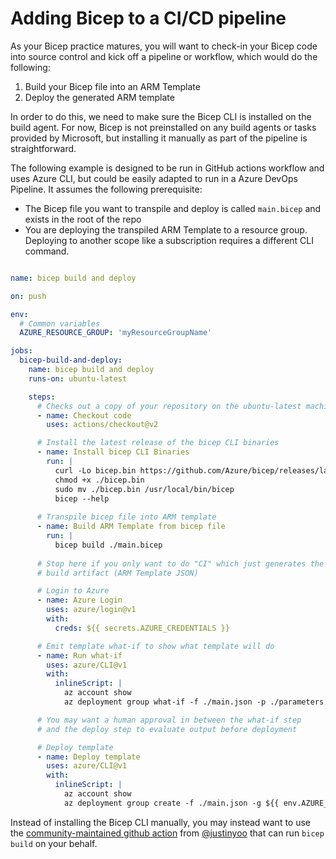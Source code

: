 # Adding Bicep to a CI/CD pipeline

As your Bicep practice matures, you will want to check-in your Bicep code into source control and kick off a pipeline or workflow, which would do the following:

1. Build your Bicep file into an ARM Template
1. Deploy the generated ARM template

In order to do this, we need to make sure the Bicep CLI is installed on the build agent. For now, Bicep is not preinstalled on any build agents or tasks provided by Microsoft, but installing it manually as part of the pipeline is straightforward.

The following example is designed to be run in GitHub actions workflow and uses Azure CLI, but could be easily adapted to run in a Azure DevOps Pipeline. It assumes the following prerequisite:

* The Bicep file you want to transpile and deploy is called `main.bicep` and exists in the root of the repo
* You are deploying the transpiled ARM Template to a resource group. Deploying to another scope like a subscription requires a different CLI command.

```yaml

name: bicep build and deploy

on: push

env:
  # Common variables
  AZURE_RESOURCE_GROUP: 'myResourceGroupName'

jobs:
  bicep-build-and-deploy:
    name: bicep build and deploy
    runs-on: ubuntu-latest

    steps:
      # Checks out a copy of your repository on the ubuntu-latest machine
      - name: Checkout code
        uses: actions/checkout@v2

      # Install the latest release of the bicep CLI binaries
      - name: Install bicep CLI Binaries
        run: |
          curl -Lo bicep.bin https://github.com/Azure/bicep/releases/latest/download/bicep-linux-x64
          chmod +x ./bicep.bin
          sudo mv ./bicep.bin /usr/local/bin/bicep
          bicep --help
           
      # Transpile bicep file into ARM template
      - name: Build ARM Template from bicep file
        run: |
          bicep build ./main.bicep
      
      # Stop here if you only want to do "CI" which just generates the 
      # build artifact (ARM Template JSON)

      # Login to Azure
      - name: Azure Login
        uses: azure/login@v1
        with:
          creds: ${{ secrets.AZURE_CREDENTIALS }} 

      # Emit template what-if to show what template will do
      - name: Run what-if
        uses: azure/CLI@v1
        with:
          inlineScript: |
            az account show
            az deployment group what-if -f ./main.json -p ./parameters.json -g ${{ env.AZURE_RESOURCE_GROUP }}

      # You may want a human approval in between the what-if step 
      # and the deploy step to evaluate output before deployment

      # Deploy template
      - name: Deploy template
        uses: azure/CLI@v1
        with:
          inlineScript: |
            az account show
            az deployment group create -f ./main.json -g ${{ env.AZURE_RESOURCE_GROUP }}
```

Instead of installing the Bicep CLI manually, you may instead want to use the [community-maintained github action](https://github.com/marketplace/actions/bicep-build) from [@justinyoo](https://github.com/justinyoo) that can run `bicep build` on your behalf.
